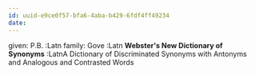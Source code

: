 ```yaml
---
id: uuid-e9ce0f57-bfa6-4aba-b429-6fdf4ff49234
date: 
---
```


given: P.B. :Latn
family: Gove :Latn
**Webster's New Dictionary of Synonyms** :LatnA Dictionary of Discriminated Synonyms with Antonyms and Analogous and Contrasted Words